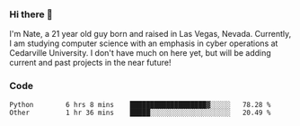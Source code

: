 ### Hi there 👋

I'm Nate, a 21 year old guy born and raised in Las Vegas, Nevada. Currently, I am studying computer science with an emphasis in cyber operations at Cedarville University. I don't have much on here yet, but will be adding current and past projects in the near future!

### Code
<!--START_SECTION:waka-->

```text
Python        6 hrs 8 mins    ███████████████████▓░░░░░   78.28 %
Other         1 hr 36 mins    █████░░░░░░░░░░░░░░░░░░░░   20.49 %
```

<!--END_SECTION:waka-->

<!--
**natejohnson05/natejohnson05** is a ✨ _special_ ✨ repository because its `README.md` (this file) appears on your GitHub profile.

Here are some ideas to get you started:

- 🔭 I’m currently working on ...
- 🌱 I’m currently learning ...
- 👯 I’m looking to collaborate on ...
- 🤔 I’m looking for help with ...
- 💬 Ask me about ...
- 📫 How to reach me: ...
- 😄 Pronouns: ...
- ⚡ Fun fact: ...
-->
